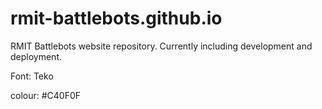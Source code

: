 # rmit-battlebots.github.io

RMIT Battlebots website repository. Currently including development and deployment.

Font: Teko

colour: #C40F0F
